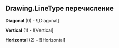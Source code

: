 ## Drawing.LineType перечисление

**Diagonal** (0) - ![Diagonal]

**Vertical** (1) - ![Vertical]

**Horizontal** (2) - ![Horizontal]

